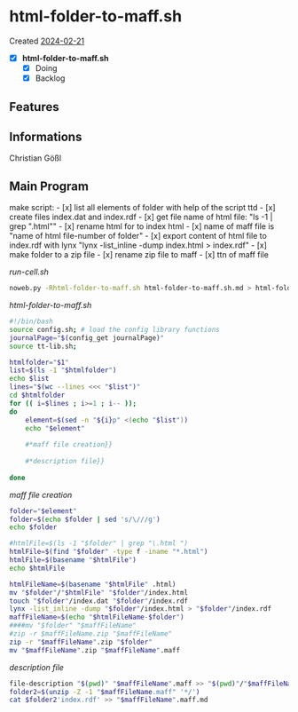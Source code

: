 # html-folder-to-maff.sh
Created [2024-02-21](2024-02-21)

- [X] **html-folder-to-maff.sh**
    - [X] Doing
    - [X] Backlog

## Features



## Informations
 Christian Gößl
## Main Program

make script:
    - [x] list all elements of folder with help of the script ttd
    - [x] create files index.dat and index.rdf
    - [x] get file name of html file: "ls -1 | grep "\.html""
    - [x] rename html for to index html
    - [x] name of maff file is "name of html file-number of folder"
    - [x] export content of html file to index.rdf with lynx "lynx -list_inline -dump index.html > index.rdf"
    - [x] make folder to a zip file
    - [x] rename zip file to maff
    - [x] ttn of maff file


*run-cell.sh*
```bash
noweb.py -Rhtml-folder-to-maff.sh html-folder-to-maff.sh.md > html-folder-to-maff.sh && echo 'fertig' 
```

*html-folder-to-maff.sh*
```bash
#!/bin/bash
source config.sh; # load the config library functions
journalPage="$(config_get journalPage)"
source tt-lib.sh;

htmlfolder="$1"
list=$(ls -1 "$htmlfolder")
echo $list
lines="$(wc --lines <<< "$list")"
cd $htmlfolder
for (( i=$lines ; i>=1 ; i-- ));
do
	element=$(sed -n "${i}p" <(echo "$list"))
	echo "$element"
	
    #*maff file creation}}
    
    #*description file}}
    
done
```


*maff file creation*
```bash
folder="$element"
folder=$(echo $folder | sed 's/\///g')
echo $folder

#htmlFile=$(ls -1 "$folder" | grep "\.html ")
htmlFile=$(find "$folder" -type f -iname "*.html")
htmlFile=$(basename "$htmlFile")
echo $htmlFile

htmlFileName=$(basename "$htmlFile" .html)
mv "$folder"/"$htmlFile" "$folder"/index.html
touch "$folder"/index.dat "$folder"/index.rdf
lynx -list_inline -dump "$folder"/index.html > "$folder"/index.rdf
maffFileName=$(echo "$htmlFileName-$folder")
####mv "$folder" "$maffFileName"
#zip -r $maffFileName.zip "$maffFileName"
zip -r "$maffFileName".zip "$folder"
mv "$maffFileName".zip "$maffFileName".maff
```


*description file*
```bash
file-description "$(pwd)" "$maffFileName".maff >> "$(pwd)"/"$maffFileName".maff.md
folder2=$(unzip -Z -1 "$maffFileName.maff" '*/')
cat $folder2'index.rdf' >> "$maffFileName".maff.md
```
